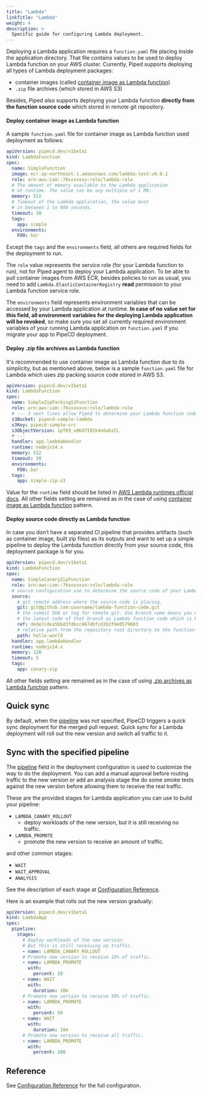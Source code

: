 ```yaml
---
title: "Lambda"
linkTitle: "Lambda"
weight: 4
description: >
  Specific guide for configuring Lambda deployment.
---
```


Deploying a Lambda application requires a `function.yaml` file placing inside the application directory. That file contains values to be used to deploy Lambda function on your AWS cluster.
Currently, Piped supports deploying all types of Lambda deployment packages:
- container images (called [container image as Lambda function](https://aws.amazon.com/blogs/aws/new-for-aws-lambda-container-image-support/))
- `.zip` file archives (which stored in AWS S3)

Besides, Piped also supports deploying your Lambda function __directly from the function source code__ which stored in remote git repository.

#### Deploy container image as Lambda function

A sample `function.yaml` file for container image as Lambda function used deployment as follows:

```yaml
apiVersion: pipecd.dev/v1beta1
kind: LambdaFunction
spec:
  name: SimpleFunction
  image: ecr.ap-northeast-1.amazonaws.com/lambda-test:v0.0.1
  role: arn:aws:iam::76xxxxxxx:role/lambda-role
  # The amount of memory available to the Lambda application 
  # at runtime. The value can be any multiple of 1 MB.
  memory: 512
  # Timeout of the Lambda application, the value must
  # in between 1 to 900 seconds.
  timeout: 30
  tags:
    app: simple
  environments:
    FOO: bar
```

Except the `tags` and the `environments` field, all others are required fields for the deployment to run.

The `role` value represents the service role (for your Lambda function to run), not for Piped agent to deploy your Lambda application. To be able to pull container images from AWS ECR, besides policies to run as usual, you need to add `Lambda.ElasticContainerRegistry` __read__ permission to your Lambda function service role.

The `environments` field represents environment variables that can be accessed by your Lambda application at runtime. __In case of no value set for this field, all environment variables for the deploying Lambda application will be revoked__, so make sure you set all currently required environment variables of your running Lambda application on `function.yaml` if you migrate your app to PipeCD deployment.

#### Deploy .zip file archives as Lambda function

It's recommended to use container image as Lambda function due to its simplicity, but as mentioned above, below is a sample `function.yaml` file for Lambda which uses zip packing source code stored in AWS S3.

```yaml
apiVersion: pipecd.dev/v1beta1
kind: LambdaFunction
spec:
  name: SimpleZipPackingS3Function
  role: arn:aws:iam::76xxxxxxx:role/lambda-role
  # --- 3 next lines allow Piped to determine your Lambda function code stored in AWS S3.
  s3Bucket: pipecd-sample-lambda
  s3Key: pipecd-sample-src
  s3ObjectVersion: 1pTK9_v0Kd7I8Sk4n6abzCL
  # ---
  handler: app.lambdaHandler
  runtime: nodejs14.x
  memory: 512
  timeout: 30
  environments:
    FOO: bar
  tags:
    app: simple-zip-s3
```

Value for the `runtime` field should be listed in [AWS Lambda runtimes official docs](https://docs.aws.amazon.com/lambda/latest/dg/lambda-runtimes.html). All other fields setting are remained as in the case of using [container image as Lambda function](#deploy-container-image-as-lambda-function) pattern.

#### Deploy source code directly as Lambda function

In case you don’t have a separated CI pipeline that provides artifacts (such as container image, built zip files) as its outputs and want to set up a simple pipeline to deploy the Lambda function directly from your source code, this deployment package is for you.

```yaml
apiVersion: pipecd.dev/v1beta1
kind: LambdaFunction
spec:
  name: SimpleCanaryZipFunction
  role: arn:aws:iam::76xxxxxxx:role/lambda-role
  # source configuration use to determine the source code of your Lambda function.
  source:
    # git remote address where the source code is placing.
    git: git@github.com:username/lambda-function-code.git
    # the commit SHA or tag for remote git. Use branch name means you will always use
    # the latest code of that branch as Lambda function code which is NOT recommended.
    ref: dede7cdea5bbd3fdbcc4674bfcd2b2f9e0579603
    # relative path from the repository root directory to the function code directory.
    path: hello-world
  handler: app.lambdaHandler
  runtime: nodejs14.x
  memory: 128
  timeout: 5
  tags:
    app: canary-zip
```

All other fields setting are remained as in the case of using [.zip archives as Lambda function](#deploy-zip-file-archives-as-lambda-function) pattern.

## Quick sync

By default, when the [pipeline](/docs/user-guide/configuration-reference/#lambda-application) was not specified, PipeCD triggers a quick sync deployment for the merged pull request.
Quick sync for a Lambda deployment will roll out the new version and switch all traffic to it.

## Sync with the specified pipeline

The [pipeline](/docs/user-guide/configuration-reference/#lambda-application) field in the deployment configuration is used to customize the way to do the deployment.
You can add a manual approval before routing traffic to the new version or add an analysis stage the do some smoke tests against the new version before allowing them to receive the real traffic.

These are the provided stages for Lambda application you can use to build your pipeline:

- `LAMBDA_CANARY_ROLLOUT`
  - deploy workloads of the new version, but it is still receiving no traffic.
- `LAMBDA_PROMOTE`
  - promote the new version to receive an amount of traffic.

and other common stages:
- `WAIT`
- `WAIT_APPROVAL`
- `ANALYSIS`

See the description of each stage at [Configuration Reference](/docs/user-guide/configuration-reference/#stageoptions).

Here is an example that rolls out the new version gradually:

``` yaml
apiVersion: pipecd.dev/v1beta1
kind: LambdaApp
spec:
  pipeline:
    stages:
      # Deploy workloads of the new version.
      # But this is still receiving no traffic.
      - name: LAMBDA_CANARY_ROLLOUT
      # Promote new version to receive 10% of traffic.
      - name: LAMBDA_PROMOTE
        with:
          percent: 10
      - name: WAIT
        with:
          duration: 10m
      # Promote new version to receive 50% of traffic.
      - name: LAMBDA_PROMOTE
        with:
          percent: 50
      - name: WAIT
        with:
          duration: 10m
      # Promote new version to receive all traffic.
      - name: LAMBDA_PROMOTE
        with:
          percent: 100
```

## Reference

See [Configuration Reference](/docs/user-guide/configuration-reference/#lambda-application) for the full configuration.
